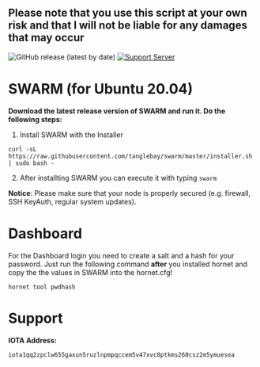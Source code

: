 ## Please note that you use this script at your own risk and that I will not be liable for any damages that may occur ##


![GitHub release (latest by date)](https://img.shields.io/github/v/release/TangleBay/swarm?style=for-the-badge) [![Support Server](https://img.shields.io/discord/591914197219016707.svg?label=Discord&logo=Discord&colorB=7289da&style=for-the-badge)](https://discord.tanglebay.com)


# SWARM (for Ubuntu 20.04)

**Download the latest release version of SWARM and run it. Do the following steps:**

1. Install SWARM with the Installer
```shell
curl -sL https://raw.githubusercontent.com/tanglebay/swarm/master/installer.sh | sudo bash -
```
2. After installting SWARM you can execute it with typing `swarm`

**Notice**: Please make sure that your node is properly secured (e.g. firewall, SSH KeyAuth, regular system updates).


# Dashboard

For the Dashboard login you need to create a salt and a hash for your password. Just run the following command **after** you installed hornet and copy the the values in SWARM into the hornet.cfg!
```
hornet tool pwdhash
```


# Support

**IOTA Address:**
```
iota1qq2zpclw655gaxun5ruzlnpmpqccem5v47xvc8ptkms260csz2m5ymuesea
```

